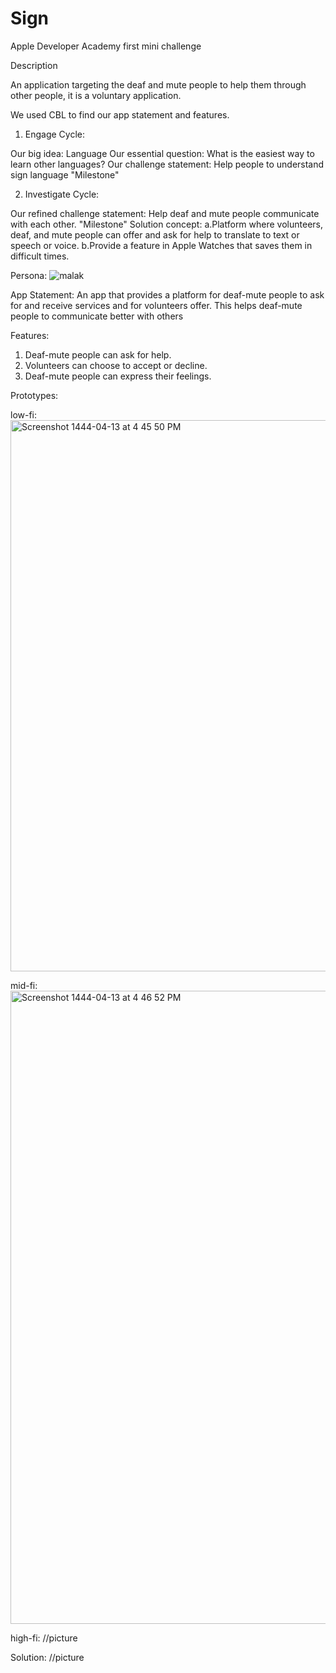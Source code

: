 # Sign
Apple Developer Academy first mini challenge

Description

An application targeting the deaf and mute people to help them through other people, it is a voluntary application.

We used CBL to find our app statement and features.

1. Engage Cycle:

Our big idea: Language
Our essential question: What is the easiest way to learn other languages?
Our challenge statement: Help people to understand sign language "Milestone"

2. Investigate Cycle:

Our refined challenge statement: Help deaf and mute people communicate with each other. "Milestone"
Solution concept:
    a.Platform where volunteers, deaf, and mute people can offer and ask for help to translate to text or speech or voice.
    b.Provide a feature in Apple Watches that saves them in difficult times.
    
Persona: 
![malak](https://user-images.githubusercontent.com/105976898/200325342-9fe3cdd3-326f-401f-94d5-89e404fbbd55.png)

App Statement: An app that provides a platform for deaf-mute people  to ask for and receive services and for volunteers offer. This helps deaf-mute people to communicate better with others

Features: 
  1. Deaf-mute people can ask for help.
  2. Volunteers can choose to accept or decline.
  3. Deaf-mute people can express their feelings.
  

Prototypes: 

low-fi:
<img width="882" alt="Screenshot 1444-04-13 at 4 45 50 PM" src="https://user-images.githubusercontent.com/105976898/200326253-b258e443-7629-4a55-8dc7-77a2bc41d9cb.png">


mid-fi:
<img width="1013" alt="Screenshot 1444-04-13 at 4 46 52 PM" src="https://user-images.githubusercontent.com/105976898/200326118-5f5128a1-7853-4faa-be0f-6635ffc078e6.png">


high-fi:
//picture

Solution:
//picture


